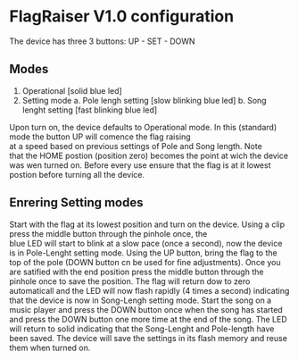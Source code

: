 # FlagRaiser V1.0 configuration

The device has three 3 buttons:  UP - SET - DOWN

## Modes
1. Operational [solid blue led]
2. Setting mode
 a. Pole lengh setting [slow blinking blue led]
 b. Song lenght setting [fast blinking blue led]

Upon turn on, the device defaults to Operational mode. 
In this (standard) mode the button UP will comence the flag raising  
at a speed based on previous settings of Pole and Song length. Note  
that the HOME postion (position zero) becomes the point at wich the 
device was wen turned on. Before every use ensure that the flag 
is at it lowest postion before turning all the device.

## Enrering Setting modes

Start with the flag at its lowest position and turn on the device. 
Using a clip press the middle button through the pinhole once, the  
blue LED will start to blink at a slow pace (once a second), now 
the device is in Pole-Lenght setting mode. 
Using the UP button, bring the flag to the top of the pole (DOWN 
button cn be used for fine adjustments). 
Once you are satified with the end position press the middle button 
through the pinhole once to save the position. 
The flag will return dow to zero automaticall and the LED will now 
flash rapidly (4 times a second) indicating that the device is now 
in Song-Lengh setting mode. 
Start the song on a music player and press the DOWN button once when 
the song has started and press the DOWN button one more time at the 
end of the song.
The LED will return to solid indicating that the Song-Lenght and 
Pole-length have been saved.
The device will save the settings in its flash memory and reuse them
when turned on.



